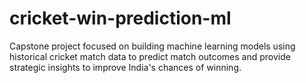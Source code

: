 # cricket-win-prediction-ml
Capstone project focused on building machine learning models using historical cricket match data to predict match outcomes and provide strategic insights to improve India's chances of winning.
